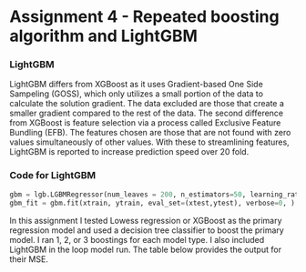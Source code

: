 # Assignment 4 - Repeated boosting algorithm and LightGBM

### LightGBM
LightGBM differs from XGBoost as it uses Gradient-based One Side Sampeling (GOSS), which only utilizes a small portion of the data to calculate the solution gradient. The data excluded are those that create a smaller gradient compared to the rest of the data.  The second difference from XGBoost is feature selection via a process called Exclusive Feature Bundling (EFB). The features chosen are those that are not found with zero values simultaneously of other values. With these to streamlining features, LightGBM is reported to increase prediction speed over 20 fold. 

### Code for LightGBM
```python
gbm = lgb.LGBMRegressor(num_leaves = 200, n_estimators=50, learning_rate = 0.1, max_depth = 50)
gbm_fit = gbm.fit(xtrain, ytrain, eval_set=(xtest,ytest), verbose=0, )
```
In this assignment I tested Lowess regression or XGBoost as the primary regression model and used a decision tree classifier to boost the primary model. I ran 1, 2, or 3 boostings for each model type. I also included LightGBM in the loop model run. The table below provides the output for their MSE.

